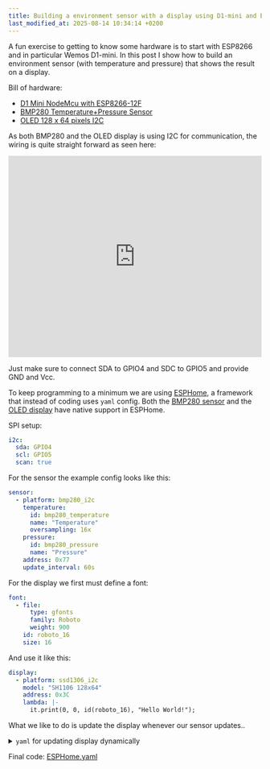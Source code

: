 ```yaml
---
title: Building a environment sensor with a display using D1-mini and ESPHome
last_modified_at: 2025-08-14 10:34:14 +0200
---
```


A fun exercise to getting to know some hardware is to start with ESP8266 and in particular Wemos D1-mini. In this post I show how to build an environment sensor (with temperature and pressure) that shows the result on a display.

Bill of hardware:

* [D1 Mini NodeMcu with ESP8266-12F](https://www.amazon.se/-/en/dp/B0D8W8N2DP) 
* [BMP280 Temperature+Pressure Sensor](https://www.amazon.se/-/en/dp/B07D8TPVVY)
* [OLED 128 x 64 pixels I2C](https://www.amazon.se/-/en/dp/B078J78R45)

As both BMP280 and the OLED display is using I2C for communication, the wiring is quite straight forward as seen here:

<div style="position: relative; width: 100%; padding-top: calc(max(56.25%, 400px));">
  <iframe src="https://app.cirkitdesigner.com/project/48e9be7c-39be-44cf-861c-c53e05d0b851?view=interactive_preview" style="position: absolute; top: 0; left: 0; width: 100%; height: 100%; border: none;"></iframe>
</div>

Just make sure to connect SDA to GPIO4 and SDC to GPIO5 and provide GND and Vcc.

To keep programming to a minimum we are using [ESPHome](https://esphome.io/), a framework that instead of coding uses `yaml` config. Both the [BMP280 sensor](https://esphome.io/components/sensor/bmp280.html) and the [OLED display](https://esphome.io/components/display/ssd1306.html) have native support in ESPHome.

SPI setup:

```yaml
i2c:
  sda: GPIO4
  scl: GPIO5
  scan: true
```

For the sensor the example config looks like this:

```yaml
sensor:
  - platform: bmp280_i2c
    temperature:
      id: bmp280_temperature
      name: "Temperature"
      oversampling: 16x
    pressure:
      id: bmp280_pressure
      name: "Pressure"
    address: 0x77
    update_interval: 60s
```

For the display we first must define a font:

```yaml
font:
  - file:
      type: gfonts
      family: Roboto
      weight: 900
    id: roboto_16
    size: 16
```

And use it like this:

```yaml
display:
  - platform: ssd1306_i2c
    model: "SH1106 128x64"
    address: 0x3C
    lambda: |-
      it.print(0, 0, id(roboto_16), "Hello World!");
```

What we like to do is update the display whenever our sensor updates..

<details markdown="1">
  <summary><code class="language-plaintext highlighter-rouge">yaml</code> for updating display dynamically</summary>

```yaml
display:
  - platform: ssd1306_i2c
    model: "SH1106 128x64"
    address: 0x3C
    lambda: |-
      it.printf(0, 12, id(roboto_16), TextAlign::TOP_LEFT, "Temperature");

      // Print temperature
      if (id(bmp280_temperature).has_state()) {
        it.printf(
          127,
          23,
          id(roboto_16),
          TextAlign::TOP_RIGHT,
          "%.1f",
          id(bmp280_temperature).state
        );
      }

      // Print pressure
      if (id(bmp280_pressure).has_state()) {
        it.printf(
            127,
            60,
            id(roboto_16),
            TextAlign::BASELINE_RIGHT,
            "%.1f",
            id(bmp280_pressure).state
        );
      }
```

</details>

Final code: [ESPHome.yaml](https://gist.github.com/fredrike/6f230d2e828717db8960e6e7e9e4dbf8)
